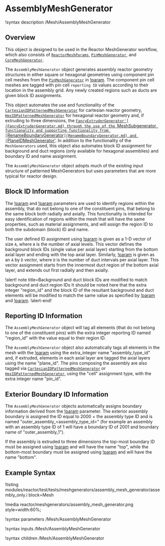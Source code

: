 # AssemblyMeshGenerator

!syntax description /Mesh/AssemblyMeshGenerator

## Overview

This object is designed to be used in the Reactor MeshGenerator workflow, which also consists of [`ReactorMeshParams`](ReactorMeshParams.md), [`PinMeshGenerator`](PinMeshGenerator.md), and [`CoreMeshGenerator`](CoreMeshGenerator.md).

The `AssemblyMeshGenerator` object generates assembly reactor geometry structures in either square or hexagonal geometries using component pin cell meshes from the [`PinMeshGenerator`](PinMeshGenerator.md) in [!param](/Mesh/AssemblyMeshGenerator/inputs). The component pin cell meshes are tagged with pin cell `reporting ID` values according to their location in the assembly grid. Any newly created regions such as ducts are given block ID assignments.

This object automates the use and functionality of the [`CartesianIDPatternedMeshGenerator`](CartesianIDPatternedMeshGenerator.md) for cartesian  reactor geometry, [`HexIDPatternedMeshGenerator`](HexIDPatternedMeshGenerator.md) for hexagonal reactor geometry and, if extruding to three dimensions, the [`FancyExtruderGenerator'](FancyExtruderGenerator.md) through the use of the `MeshSubgenerator` functionality and supporting functionality from [`RenameBoundaryGenerator`](RenameBoundaryGenerator.md) and [`PlaneIDMeshGenerator'](PlaneIDMeshGenerator.md). In addition to the functionality of the `MeshGenerators` used, this object also automates block ID assignment for background and duct regions (only available for hexagonal assemblies) and boundary ID and name assignment.

The `AssemblyMeshGenerator` object adopts much of the existing input structure of patterned MeshGenerators but uses parameters that are more typical for reactor design.

## Block ID Information

The [!param](/Mesh/AssemblyMeshGenerator/background_region_id) and [!param](/Mesh/AssemblyMeshGenerator/duct_region_ids) parameters are used to identify regions within the assembly, that do not belong to one of the constituent pins, that belong to the same block both radially and axially. This functionality is intended for easy identification of regions within the mesh that will have the same properties, such as material assignments, and will assign the region ID to both the subdomain (block) ID and name.

The user defined ID assignment using [!param](/Mesh/AssemblyMeshGenerator/background_region_id) is given as a 1-D vector of size `A`, where `A` is the number of axial levels. This vector defines the background block IDs (single value per axial layer) starting from the bottom axial layer and ending with the top axial layer. Similarly, [!param](/Mesh/AssemblyMeshGenerator/duct_region_ids) is given as an `A` by `D` vector, where `D` is the number of duct intervals per axial layer. This vector assignment starts from the innermost duct region of the bottom axial layer, and extends out first radially and then axially.

!alert! note title=Background and duct block IDs are modified to match background and duct region IDs
It should be noted here that the extra integer "region_id" and the block ID of the resultant background and duct elements will be modified to match the same value as specified by [!param](/Mesh/AssemblyMeshGenerator/background_region_id) and [!param](/Mesh/AssemblyMeshGenerator/duct_region_ids).
!alert-end!

## Reporting ID Information

The `AssemblyMeshGenerator` object will tag all elements (that do not belong to one of the constituent pins) with the extra integer reporting ID named "region_id" with the value equal to their region ID.

The `AssemblyMeshGenerator` object also automatically tags all elements in the mesh with the [!param](/Mesh/AssemblyMeshGenerator/assembly_type) using the extra_integer name "assembly_type_id" and, if extruded, elements in each axial layer are tagged the axial layers using the name "plane_id". The pins composing the assembly are also tagged via [`CartesianIDPatternedMeshGenerator`](CartesianIDPatternedMeshGenerator.md) or [`HexIDPatternedMeshGenerator`](HexIDPatternedMeshGenerator.md), using the "cell" assignment type, with the extra integer name "pin_id".

## Exterior Boundary ID Information

The `AssemblyMeshGenerator` objects automatically assigns boundary information derived from the [!param](/Mesh/AssemblyMeshGenerator/assembly_type) parameter. The exterior assembly boundary is assigned the ID equal to 2000 + the assembly type ID and is named "outer_assembly_<assembly_type_id>" (for example an assembly with an assembly type ID of 1 will have a boundary ID of 2001 and boundary name of "outer_assembly_1").

If the assembly is extruded to three dimensions the top-most boundary ID must be assigned using [!param](/Mesh/ReactorMeshParams/top_boundary_id) and will have the name "top", while the bottom-most boundary must be assigned using [!param](/Mesh/ReactorMeshParams/bottom_boundary_id) and will have the name "bottom".

## Example Syntax

!listing modules/reactor/test/tests/meshgenerators/assembly_mesh_generator/assembly_only.i block=Mesh

!media reactor/meshgenerators/assembly_mesh_generator.png style=width:60%;

!syntax parameters /Mesh/AssemblyMeshGenerator

!syntax inputs /Mesh/AssemblyMeshGenerator

!syntax children /Mesh/AssemblyMeshGenerator
